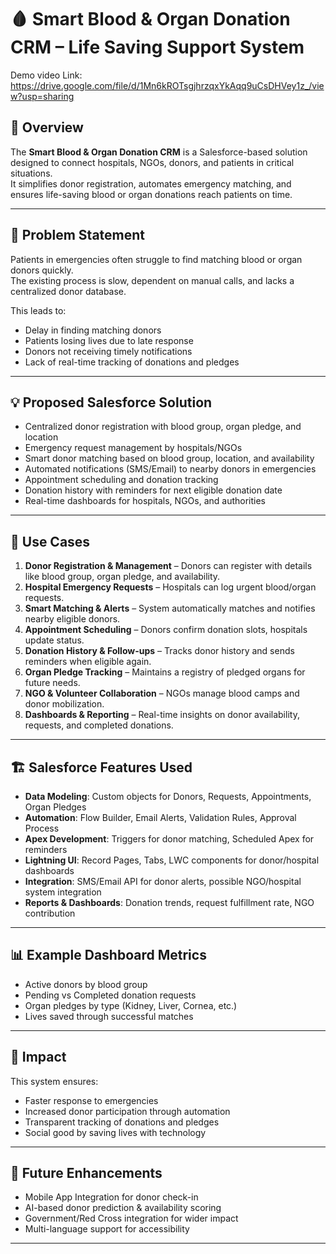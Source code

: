 # 🩸 Smart Blood & Organ Donation CRM – Life Saving Support System  
Demo video Link: https://drive.google.com/file/d/1Mn6kROTsgjhrzqxYkAqq9uCsDHVey1z_/view?usp=sharing
## 📌 Overview  
The **Smart Blood & Organ Donation CRM** is a Salesforce-based solution designed to connect hospitals, NGOs, donors, and patients in critical situations.  
It simplifies donor registration, automates emergency matching, and ensures life-saving blood or organ donations reach patients on time.  

---

## 🚨 Problem Statement  
Patients in emergencies often struggle to find matching blood or organ donors quickly.  
The existing process is slow, dependent on manual calls, and lacks a centralized donor database.  

This leads to:  
- Delay in finding matching donors  
- Patients losing lives due to late response  
- Donors not receiving timely notifications  
- Lack of real-time tracking of donations and pledges  

---

## 💡 Proposed Salesforce Solution  
- Centralized donor registration with blood group, organ pledge, and location  
- Emergency request management by hospitals/NGOs  
- Smart donor matching based on blood group, location, and availability  
- Automated notifications (SMS/Email) to nearby donors in emergencies  
- Appointment scheduling and donation tracking  
- Donation history with reminders for next eligible donation date  
- Real-time dashboards for hospitals, NGOs, and authorities  

---

## 🧩 Use Cases  
1. **Donor Registration & Management** – Donors can register with details like blood group, organ pledge, and availability.  
2. **Hospital Emergency Requests** – Hospitals can log urgent blood/organ requests.  
3. **Smart Matching & Alerts** – System automatically matches and notifies nearby eligible donors.  
4. **Appointment Scheduling** – Donors confirm donation slots, hospitals update status.  
5. **Donation History & Follow-ups** – Tracks donor history and sends reminders when eligible again.  
6. **Organ Pledge Tracking** – Maintains a registry of pledged organs for future needs.  
7. **NGO & Volunteer Collaboration** – NGOs manage blood camps and donor mobilization.  
8. **Dashboards & Reporting** – Real-time insights on donor availability, requests, and completed donations.  

---

## 🏗 Salesforce Features Used  
- **Data Modeling**: Custom objects for Donors, Requests, Appointments, Organ Pledges  
- **Automation**: Flow Builder, Email Alerts, Validation Rules, Approval Process  
- **Apex Development**: Triggers for donor matching, Scheduled Apex for reminders  
- **Lightning UI**: Record Pages, Tabs, LWC components for donor/hospital dashboards  
- **Integration**: SMS/Email API for donor alerts, possible NGO/hospital system integration  
- **Reports & Dashboards**: Donation trends, request fulfillment rate, NGO contribution  

---

## 📊 Example Dashboard Metrics  
- Active donors by blood group  
- Pending vs Completed donation requests  
- Organ pledges by type (Kidney, Liver, Cornea, etc.)  
- Lives saved through successful matches  

---

## 🎯 Impact  
This system ensures:  
- Faster response to emergencies  
- Increased donor participation through automation  
- Transparent tracking of donations and pledges  
- Social good by saving lives with technology  

---

## 🚀 Future Enhancements  
- Mobile App Integration for donor check-in  
- AI-based donor prediction & availability scoring  
- Government/Red Cross integration for wider impact  
- Multi-language support for accessibility  

---

